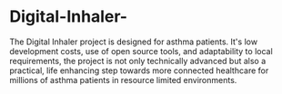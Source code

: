 # Digital-Inhaler-
The Digital Inhaler project is designed for asthma patients. It's low development costs, use of open source tools, and adaptability to local requirements, the project is not only technically advanced but also a practical, life enhancing step towards more connected healthcare for millions of asthma patients in resource limited environments.
